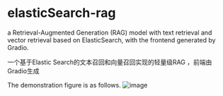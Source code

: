 # elasticSearch-rag
a Retrieval-Augmented Generation (RAG) model with text retrieval and vector retrieval based on ElasticSearch, with the frontend generated by Gradio.

一个基于Elastic Search的文本召回和向量召回实现的轻量级RAG ，前端由Gradio生成

The demonstration figure is as follows.
![image](https://github.com/user-attachments/assets/437b9506-1685-41c9-96a1-0528cc117989)


